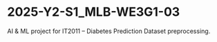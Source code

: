 # 2025-Y2-S1_MLB-WE3G1-03
AI &amp; ML project for IT2011 – Diabetes Prediction Dataset preprocessing.
